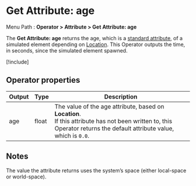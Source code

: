 # Get Attribute: age

Menu Path : **Operator > Attribute > Get Attribute: age**

The **Get Attribute: age** returns the age, which is a [standard attribute](Reference-Attributes.md), of a simulated element depending on [Location](Attributes.md#attribute-locations). This Operator outputs the time, in seconds, since the simulated element spawned.

[!include[](Snippets/Operator-GetAttributeOperatorSettings.md)]

## Operator properties

| **Output** | **Type** | **Description**                                              |
| ---------- | -------- | ------------------------------------------------------------ |
| age        | float    | The value of the age attribute, based on **Location**.<br/>If this attribute has not been written to, this Operator returns the default attribute value, which is `0.0`. |

## Notes

The value the attribute returns uses the system’s space (either local-space or world-space).